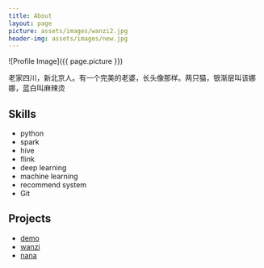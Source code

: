 ```yaml
---
title: About
layout: page
picture: assets/images/wanzi2.jpg
header-img: assets/images/new.jpg
---
```

![Profile Image]({{ page.picture }})

<p>老家四川，新北京人。有一个完美的老婆，长头像那样。两只猫，银渐层叫该娜娜，蓝白叫麻辣烫</p>


<h2>Skills</h2>

<ul class="skill-list">
	<li>python</li>
	<li>spark</li>
	<li>hive</li>
	<li>flink</li>
	<li>deep learning</li>
	<li>machine learning</li>
	<li>recommend system</li>
	<li>Git</li>
</ul>


<h2>Projects</h2>

<ul>
	<li><a href="https://github.com/lovewanzi/sometrash">demo</a></li>
	<li><a href="https://github.com/lovewanzi/sometrash">wanzi</a></li>
	<li><a href="https://github.com/lovewanzi/sometrash">nana</a></li>
</ul>
